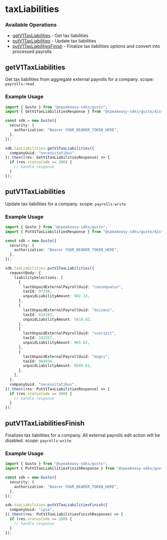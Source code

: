 # taxLiabilities

### Available Operations

* [getV1TaxLiabilities](#getv1taxliabilities) - Get tax liabilities
* [putV1TaxLiabilities](#putv1taxliabilities) - Update tax liabilities
* [putV1TaxLiabilitiesFinish](#putv1taxliabilitiesfinish) - Finalize tax liabilities options and convert into processed payrolls

## getV1TaxLiabilities

Get tax liabilities from aggregate external payrolls for a company.
scope: `payrolls:read`

### Example Usage

```typescript
import { Gusto } from "@speakeasy-sdks/gusto";
import { GetV1TaxLiabilitiesResponse } from "@speakeasy-sdks/gusto/dist/sdk/models/operations";

const sdk = new Gusto({
  security: {
    authorization: "Bearer YOUR_BEARER_TOKEN_HERE",
  },
});

sdk.taxLiabilities.getV1TaxLiabilities({
  companyUuid: "necessitatibus",
}).then((res: GetV1TaxLiabilitiesResponse) => {
  if (res.statusCode == 200) {
    // handle response
  }
});
```

## putV1TaxLiabilities

Update tax liabilities for a company.
  scope: `payrolls:write`

### Example Usage

```typescript
import { Gusto } from "@speakeasy-sdks/gusto";
import { PutV1TaxLiabilitiesResponse } from "@speakeasy-sdks/gusto/dist/sdk/models/operations";

const sdk = new Gusto({
  security: {
    authorization: "Bearer YOUR_BEARER_TOKEN_HERE",
  },
});

sdk.taxLiabilities.putV1TaxLiabilities({
  requestBody: {
    liabilitySelections: [
      {
        lastUnpaidExternalPayrollUuid: "consequatur",
        taxId: 97258,
        unpaidLiabilityAmount: 902.33,
      },
      {
        lastUnpaidExternalPayrollUuid: "ducimus",
        taxId: 619183,
        unpaidLiabilityAmount: 5810.82,
      },
      {
        lastUnpaidExternalPayrollUuid: "suscipit",
        taxId: 241557,
        unpaidLiabilityAmount: 965.62,
      },
      {
        lastUnpaidExternalPayrollUuid: "magni",
        taxId: 984934,
        unpaidLiabilityAmount: 8595.81,
      },
    ],
  },
  companyUuid: "necessitatibus",
}).then((res: PutV1TaxLiabilitiesResponse) => {
  if (res.statusCode == 200) {
    // handle response
  }
});
```

## putV1TaxLiabilitiesFinish

Finalizes tax liabilities for a company. All external payrolls edit action will be disabled.
  scope: `payrolls:write`

### Example Usage

```typescript
import { Gusto } from "@speakeasy-sdks/gusto";
import { PutV1TaxLiabilitiesFinishResponse } from "@speakeasy-sdks/gusto/dist/sdk/models/operations";

const sdk = new Gusto({
  security: {
    authorization: "Bearer YOUR_BEARER_TOKEN_HERE",
  },
});

sdk.taxLiabilities.putV1TaxLiabilitiesFinish({
  companyUuid: "ipsa",
}).then((res: PutV1TaxLiabilitiesFinishResponse) => {
  if (res.statusCode == 200) {
    // handle response
  }
});
```
